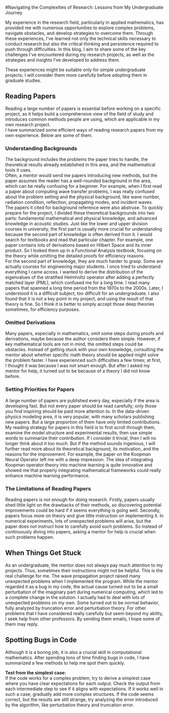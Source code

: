 #Navigating the Complexities of Research: Lessons from My Undergraduate Journey

My experience in the research field, particularly in applied mathematics, has provided me with numerous opportunities to explore complex problems, navigate obstacles, and develop strategies to overcome them. Through these experiences, I've learned not only the technical skills necessary to conduct research but also the critical thinking and persistence required to push through difficulties. In this blog, I aim to share some of the key challenges I've encountered during my research projects, as well as the strategies and insights I've developed to address them.

These experiences might be suitable only for simple undergraduate projects; I will consider them more carefully before adopting them in graduate studies.

## Reading Papers
Reading a large number of papers is essential before working on a specific project, as it helps build a comprehensive view of the field of study and introduces common methods people are using, which are applicable in my own research project.  
I have summarized some efficient ways of reading research papers from my own experience. Below are some of them.

### Understanding Backgrounds
The background includes the problems the paper tries to handle, the theoretical results already established in this area, and the mathematical tools it uses.  
Often, a mentor would send me papers introducing new methods, but the paper assumes the reader has a well-rounded background in the area, which can be really confusing for a beginner. For example, when I first read a paper about computing wave transfer problems, I was really confused about the problem setting and the physical background, like wave number, radiation condition, reflection, propagating modes, and incident waves.  
The papers it cited for background reference were also abstruse. To quickly prepare for the project, I divided these theoretical backgrounds into two parts: fundamental mathematical and physical knowledge, and advanced knowledge in acoustic studies. Just like the lower and upper division courses in university, the first part is usually more crucial for understanding because the second part of knowledge is often derived from it. I would search for textbooks and read that particular chapter. For example, one paper contains lots of derivations based on Hilbert Space and its inner product. So I looked them up in a Functional Analysis textbook, focusing on the theory while omitting the detailed proofs for efficiency reasons.  
For the second part of knowledge, they are much harder to grasp. Some are actually courses for engineering major students. I once tried to understand everything I came across. I wanted to derive the distribution of the eigenvalues of the stratified Helmholtz operator after adding a perfectly matched layer (PML), which confused me for a long time. I read many papers that spanned a long time period from the 1970s to the 2000s. Later, I understood it is a difficult subject, too difficult for an undergraduate. I also found that it is not a key point in my project, and using the result of that theory is fine. So I think it is better to simply accept those deep theories sometimes, for efficiency purposes.

### Omitted Derivations
Many papers, especially in mathematics, omit some steps during proofs and derivations, maybe because the author considers them simple. However, if key mathematical tools are not in mind, the omitted steps could be obstacles. Instead of getting stuck with your own knowledge, consulting the mentor about whether specific math theory should be applied might solve the problem faster. I have experienced such difficulties a few times; at first, I thought it was because I was not smart enough. But after I asked my mentor for help, it turned out to be because of a theory I did not know before.

### Setting Priorities for Papers
A large number of papers are published every day, especially if the area is developing fast. But not every paper should be read carefully; only those you find inspiring should be paid more attention to. In the data-driven physics modeling area, it is very popular, with many scholars publishing new papers. But a large proportion of them have only limited contributions. My reading strategy for papers in this field is to first scroll through them, examine the model structure and experimental results, then use simple words to summarize their contribution. If I consider it trivial, then I will no longer think about it too much. But if the method sounds ingenious, I will further read more about its theoretical background, its motivation, and the reasons for the improvement. For example, the paper on the Koopman Neural Operator left me with a deep impression. The idea of integrating Koopman operator theory into machine learning is quite innovative and showed me that properly integrating mathematical frameworks could really enhance machine learning performance.

### The Limitations of Reading Papers
Reading papers is not enough for doing research. Firstly, papers usually shed little light on the drawbacks of their methods, so discovering potential improvements could be hard if it seems everything is going well. Secondly, papers focus more on theory and give little instruction on implementing it. In numerical experiments, lots of unexpected problems will arise, but the paper does not instruct how to carefully avoid such problems. So instead of continuously diving into papers, asking a mentor for help is crucial when such problems happen.

## When Things Get Stuck
As an undergraduate, the mentor does not always pay much attention to my projects. Thus, sometimes their instructions might not be helpful. This is the real challenge for me. The wave propagation project raised many unexpected problems when I implemented the program. While the mentor regarded it as a bug in my code, the actual cause turned out to be a small perturbation of the imaginary part during numerical computing, which led to a complete change in the solution. I actually had to deal with lots of unexpected problems on my own. Some turned out to be normal behavior, fully analyzed by truncation error and perturbation theory. For other problems that I have considered really carefully but seem beyond my ability, I seek help from other professors. By sending them emails, I hope some of them may reply.

## Spotting Bugs in Code
Although it is a boring job, it is also a crucial skill in computational mathematics. After spending tons of time finding bugs in code, I have summarized a few methods to help me spot them quickly.

**Test from the simplest case:**  
If the code works for a complex problem, try to derive a simplest case where you have clear expectations for each output. Check the output from each intermediate step to see if it aligns with expectations. If it works well in such a case, gradually add more complex structures. If the code seems correct, but the results are still strange, try analyzing the error introduced by the algorithm, like perturbation theory and truncation error.
